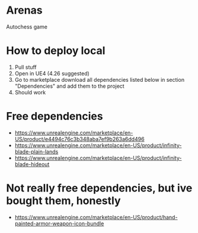 # Arenas
Autochess game

# How to deploy local
1. Pull stuff
2. Open in UE4 (4.26 suggested)
3. Go to marketplace download all dependencies listed below in section "Dependencies" and add them to the project
4. Should work


# Free dependencies
- https://www.unrealengine.com/marketplace/en-US/product/e4494c76c3b348aba7ef9b263a6dd496
- https://www.unrealengine.com/marketplace/en-US/product/infinity-blade-plain-lands
- https://www.unrealengine.com/marketplace/en-US/product/infinity-blade-hideout

# Not really free dependencies, but ive bought them, honestly
- https://www.unrealengine.com/marketplace/en-US/product/hand-painted-armor-weapon-icon-bundle
